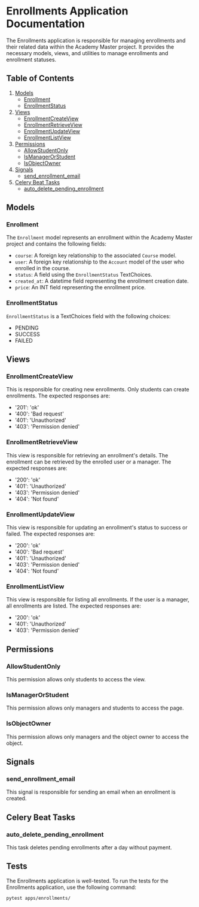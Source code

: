 # Enrollments Application Documentation

The Enrollments application is responsible for managing enrollments and their related data within the Academy Master project. It provides the necessary models, views, and utilities to manage enrollments and enrollment statuses.

## Table of Contents

1. [Models](#models)
    - [Enrollment](#enrollment)
    - [EnrollmentStatus](#enrollmentstatus)
2. [Views](#views)
    - [EnrollmentCreateView](#enrollmentcreateview)
    - [EnrollmentRetrieveView](#enrollmentretrieveview)
    - [EnrollmentUpdateView](#enrollmentupdateview)
    - [EnrollmentListView](#enrollmentlistview)
3. [Permissions](#permissions)
    - [AllowStudentOnly](#allowstudentonly)
    - [IsManagerOrStudent](#ismanagerorstudent)
    - [IsObjectOwner](#isobjectowner)
4. [Signals](#signals)
    - [send_enrollment_email](#sendenrollmentemail)
5. [Celery Beat Tasks](#celerybeattasks)
    - [auto_delete_pending_enrollment](#autodeletependingenrollment)

## Models

### Enrollment

The `Enrollment` model represents an enrollment within the Academy Master project and contains the following fields:

- `course`: A foreign key relationship to the associated `Course` model.
- `user`: A foreign key relationship to the `Account` model of the user who enrolled in the course.
- `status`: A field using the `EnrollmentStatus` TextChoices.
- `created_at`: A datetime field representing the enrollment creation date.
- `price`: An INT field representing the enrollment price.

### EnrollmentStatus

`EnrollmentStatus` is a TextChoices field with the following choices:

- PENDING
- SUCCESS
- FAILED

## Views

### EnrollmentCreateView

This is responsible for creating new enrollments. Only students can create enrollments. The expected responses are:

- '201': 'ok'
- '400': 'Bad request'
- '401': 'Unauthorized'
- '403': 'Permission denied'

### EnrollmentRetrieveView

This view is responsible for retrieving an enrollment's details. The enrollment can be retrieved by the enrolled user or a manager. The expected responses are:

- '200': 'ok'
- '401': 'Unauthorized'
- '403': 'Permission denied'
- '404': 'Not found'

### EnrollmentUpdateView

This view is responsible for updating an enrollment's status to success or failed. The expected responses are:

- '200': 'ok'
- '400': 'Bad request'
- '401': 'Unauthorized'
- '403': 'Permission denied'
- '404': 'Not found'

### EnrollmentListView

This view is responsible for listing all enrollments. If the user is a manager, all enrollments are listed. The expected responses are:

- '200': 'ok'
- '401': 'Unauthorized'
- '403': 'Permission denied'

## Permissions

### AllowStudentOnly

This permission allows only students to access the view.

### IsManagerOrStudent

This permission allows only managers and students to access the page.

### IsObjectOwner

This permission allows only managers and the object owner to access the object.

## Signals

### send_enrollment_email

This signal is responsible for sending an email when an enrollment is created.

## Celery Beat Tasks

### auto_delete_pending_enrollment

This task deletes pending enrollments after a day without payment.

## Tests

The Enrollments application is well-tested. To run the tests for the Enrollments application, use the following command:

```
pytest apps/enrollments/
```